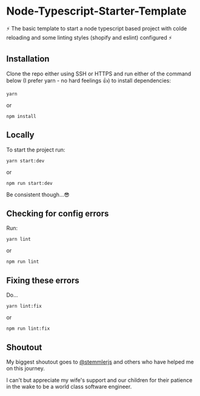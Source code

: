 # Node-Typescript-Starter-Template

⚡ The basic template to start a node typescript based project with colde reloading and some linting styles (shopify and eslint) configured ⚡

## Installation

Clone the repo either using SSH or HTTPS and run either of the command below (I prefer yarn - no hard feelings 👍) to install dependencies:

```
yarn
```
or

```
npm install
```

## Locally

To start the project run:

```
yarn start:dev
```

or

```
npm run start:dev
```

Be consistent though...😎

## Checking for config errors

Run:

```
yarn lint
```

or

```
npm run lint
```

## Fixing these errors

Do...

```
yarn lint:fix
```

or

```
npm run lint:fix
```

## Shoutout

My biggest shoutout goes to [@stemmlerjs](https://twitter.com/stemmlerjs) and others who have helped me on this journey.

I can't but appreciate my wife's support and our children for their patience in the wake to be a world class software engineer.

